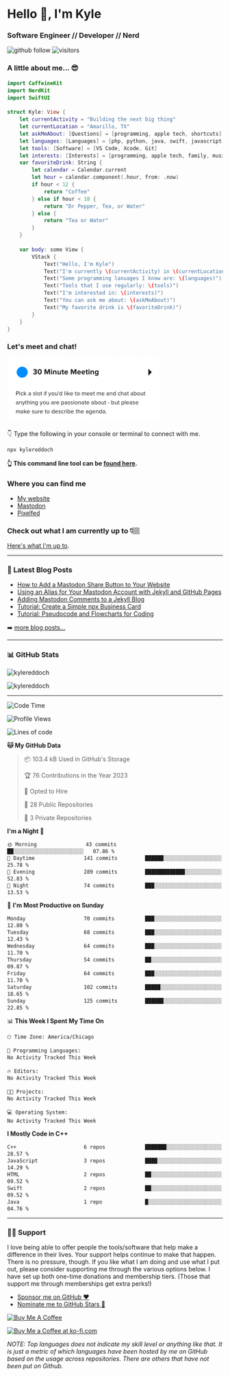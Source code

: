 # Hello 👋, I'm Kyle

### Software Engineer // Developer // Nerd

![github follow](https://img.shields.io/github/followers/kylereddoch?label=Followers&logo=github)
![visitors](https://visitor-badge.glitch.me/badge?page_id=kylereddoch.kylereddoch&left_color=black&right_color=blue)

### A little about me... 😎

```swift
import CaffeineKit
import NerdKit
import SwiftUI

struct Kyle: View {
    let currentActivity = "Building the next big thing"
    let currentLocation = "Amarillo, TX"
    let askMeAbout: [Questions] = [programming, apple tech, shortcuts]
    let languages: [Languages] = [php, python, java, swift, javascript, html, css]
    let tools: [Software] = [VS Code, Xcode, Git]
    let interests: [Interests] = [programming, apple tech, family, music]
    var favoriteDrink: String {
        let calendar = Calendar.current
        let hour = calendar.component(.hour, from: .now)
        if hour < 12 {
            return "Coffee"
        } else if hour < 18 {
            return "Dr Pepper, Tea, or Water"
        } else {
            return "Tea or Water"
        }
    }

    var body: some View {
        VStack {
            Text("Hello, I'm Kyle")
            Text("I'm currently \(currentActivity) in \(currentLocation)")
            Text("Some programming lanuages I know are: \(languages)")
            Text("Tools that I use regularly: \(tools)")
            Text("I'm interested in: \(interests)")
            Text("You can ask me about: \(askMeAbout)")
            Text("My favorite drink is \(favoriteDrink)")
        }
    }
}
```

### Let's meet and chat!

[![Schedule a meeting with me!](images/schedule_meeting.png)][calendly30min]

👇 Type the following in your console or terminal to connect with me.

```bash
npx kylereddoch
```

**👆 This command line tool can be [found here](https://github.com/kylereddoch/npx_card). <!-- If you are interested in learning how to make your own command line tool, check out my [article here]().-->**

### Where you can find me

- [My website][website]
- [Mastodon][mastodon]
- [Pixelfed][pixelfed]

### Check out what I am currently up to 👇🏼

[Here's what I'm up to][now].

---

### 📝 Latest Blog Posts

<!-- BLOG-POST-LIST:START -->
- [How to Add a Mastodon Share Button to Your Website](https://kylereddoch.me/2023/02/20/creating-mastodon-share-button.html)
- [Using an Alias for Your Mastodon Account with Jekyll and GitHub Pages](https://kylereddoch.me/2023/02/15/using-alias-for-mastodon-account-jekyll-github-pages.html)
- [Adding Mastodon Comments to a Jekyll Blog](https://kylereddoch.me/2023/02/13/adding-mastodon-comments-jekyll-blog.html)
- [Tutorial: Create a Simple npx Business Card](https://kylereddoch.me/2022/09/26/create-a-simple-npx-business-card.html)
- [Tutorial: Pseudocode and Flowcharts for Coding](https://kylereddoch.me/2022/03/19/pseudocode-and-flowcharts.html)
<!-- BLOG-POST-LIST:END -->

➡️ [more blog posts...](https://kylereddoch.me)

---

### 📊 GitHub Stats

<p><img src="https://github-readme-stats-sigma-rouge.vercel.app/api?username=kylereddoch&show_icons=true&hide_border=true&locale=en" alt="kylereddoch" /></p>
<p><img src="https://github-readme-stats-sigma-rouge.vercel.app/api/top-langs?username=kylereddoch&show_icons=true&hide_border=true&locale=en&layout=compact" alt="kylereddoch" /></p>

---

<!--START_SECTION:waka-->
![Code Time](http://img.shields.io/badge/Code%20Time-190%20hrs%2025%20mins-blue)

![Profile Views](http://img.shields.io/badge/Profile%20Views-4-blue)

![Lines of code](https://img.shields.io/badge/From%20Hello%20World%20I%27ve%20Written-82.1%20thousand%20lines%20of%20code-blue)

**🐱 My GitHub Data** 

> 📦 103.4 kB Used in GitHub's Storage 
 > 
> 🏆 76 Contributions in the Year 2023
 > 
> 💼 Opted to Hire
 > 
> 📜 28 Public Repositories 
 > 
> 🔑 3 Private Repositories 
 > 
**I'm a Night 🦉** 

```text
🌞 Morning                43 commits          ██░░░░░░░░░░░░░░░░░░░░░░░   07.86 % 
🌆 Daytime                141 commits         ██████░░░░░░░░░░░░░░░░░░░   25.78 % 
🌃 Evening                289 commits         █████████████░░░░░░░░░░░░   52.83 % 
🌙 Night                  74 commits          ███░░░░░░░░░░░░░░░░░░░░░░   13.53 % 
```
📅 **I'm Most Productive on Sunday** 

```text
Monday                   70 commits          ███░░░░░░░░░░░░░░░░░░░░░░   12.80 % 
Tuesday                  68 commits          ███░░░░░░░░░░░░░░░░░░░░░░   12.43 % 
Wednesday                64 commits          ███░░░░░░░░░░░░░░░░░░░░░░   11.70 % 
Thursday                 54 commits          ██░░░░░░░░░░░░░░░░░░░░░░░   09.87 % 
Friday                   64 commits          ███░░░░░░░░░░░░░░░░░░░░░░   11.70 % 
Saturday                 102 commits         █████░░░░░░░░░░░░░░░░░░░░   18.65 % 
Sunday                   125 commits         ██████░░░░░░░░░░░░░░░░░░░   22.85 % 
```


📊 **This Week I Spent My Time On** 

```text
🕑︎ Time Zone: America/Chicago

💬 Programming Languages: 
No Activity Tracked This Week

🔥 Editors: 
No Activity Tracked This Week

🐱‍💻 Projects: 
No Activity Tracked This Week

💻 Operating System: 
No Activity Tracked This Week
```

**I Mostly Code in C++** 

```text
C++                      6 repos             ███████░░░░░░░░░░░░░░░░░░   28.57 % 
JavaScript               3 repos             ████░░░░░░░░░░░░░░░░░░░░░   14.29 % 
HTML                     2 repos             ██░░░░░░░░░░░░░░░░░░░░░░░   09.52 % 
Swift                    2 repos             ██░░░░░░░░░░░░░░░░░░░░░░░   09.52 % 
Java                     1 repo              █░░░░░░░░░░░░░░░░░░░░░░░░   04.76 % 
```




<!--END_SECTION:waka-->

---

### 🙏🏼 Support

I love being able to offer people the tools/software that help make a difference in their lives. Your support helps continue to make that happen. There is no pressure, though. If you like what I am doing and use what I put out, please consider supporting me through the various options below. I have set up both one-time donations and membership tiers. (Those that support me through memberships get extra perks!)

- [Sponsor me on GitHub :heart:][githubsponsor]
- [Nominate me to GitHub Stars :star2:][githubstars]

<a href="https://www.buymeacoffee.com/kylereddoch" target="_blank"><img src="https://cdn.buymeacoffee.com/buttons/v2/default-yellow.png" alt="Buy Me A Coffee" style="height: 60px !important;width: 217px !important;" ></a>

<a href='https://ko-fi.com/S6S374TCV' target='_blank'><img height='36' style='border:0px;height:36px;' src='https://cdn.ko-fi.com/cdn/kofi1.png?v=3' border='0' alt='Buy Me a Coffee at ko-fi.com' /></a>

_NOTE: Top languages does not indicate my skill level or anything like that. It is just a metric of which languages have been hosted by me on GitHub based on the usage across repositories. There are others that have not been put on Github._

[website]: https://kylereddoch.me
[mastodon]: https://iosdev.space/@kylewritescode
[pixelfed]: https://pixelfed.social/@kylereddoch
[twitter]: https://twitter.com/winphankyle
[instagram]: https://instagram.com/kyle.reddoch
[linkedin]: https://linkedin.com/in/kylereddoch
[wakatime]: https://wakatime.com/@10619014-9413-4a5b-a3df-2d3892b8a73d
[telegram]: https://t.me/kylereddoch
[email]: kylereddoch@me.com
[hwscourses]: https://www.hackingwithswift.com
[githubstars]: https://stars.github.com/nominate/
[githubsponsor]: https://github.com/sponsors/kylereddoch
[now]: https://kylereddoch.me/now/
[calendly30min]: https://calendly.com/kylewritescode/30min
